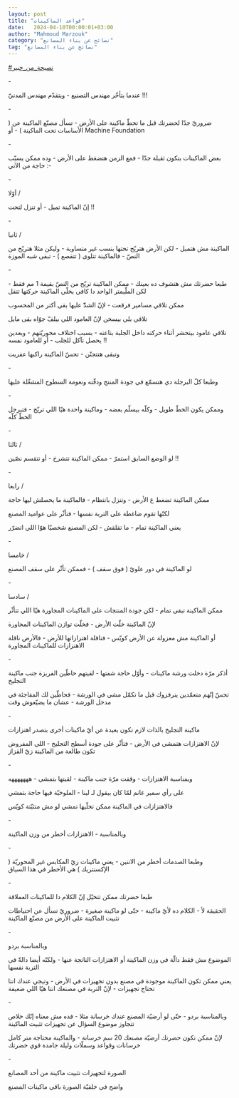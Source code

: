 ```yaml
---
layout: post
title: "قواعد الماكينات"
date:   2024-04-10T00:00:01+03:00
author: "Mahmoud Marzouk"
category: "نصائح عن بناء المصانع"
tag: "نصائح عن بناء المصانع"
---
```



[<u>\#نصيحة\_من\_خبير</u>](https://www.facebook.com/hashtag/%D9%86%D8%B5%D9%8A%D8%AD%D8%A9_%D9%85%D9%86_%D8%AE%D8%A8%D9%8A%D8%B1?__eep__=6&__cft__%5b0%5d=AZXNcrL1Eh2Y4ECH4HtwcGMXTczAsLQs9kFDR-lIl02snd3_hPNb5dogPzXyzRcLZw-F8z8MXUfWuZNdtkjyIisWZnhyJiEUWS1XWvYiJ3QlaLTHSdZD0aPxFArG7aHRBWWuiT-K4-tghQNRgrBI-LSQmLvVAwGr3UMeCkTisDO_jGU3D04FzV_vlooFOCiQg0k&__tn__=*NK-R)

\-

عندما يتأخّر مهندس التصنيع - ويتقدّم مهندس المدنيّ
!!!

\-

ضروريّ جدّا لحضرتك قبل ما تحطّ ماكينة على الأرض - تسأل مصنّع
الماكينة عن ( الأساسات تحت الماكينة ) - أو Machine Foundation

\-

بعض الماكينات بتكون ثقيلة جدّا - فمع الزمن هتضغط على
الأرض - وده ممكن يسبّب حاجة من الآتي :-

\-

أوّلا /

إنّ الماكينة تميل - أو تنزل لتحت !!

\-

ثانيا /

الماكينة مش هتميل - لكن الأرض هتريّح تحتها بنسب غير
متساوية - وليكن مثلا هتريّح من النصّ - فالماكينة تتلوى ( تتقصع ) - تبقى
شبه الموزة

\-

طبعا حضرتك مش هتشوف ده بعينك - ممكن الماكينة تريّح من
النصّ بقيمة 1 مم فقط - لكن الملّيمتر الواحد دا كافي يخلّي الماكينة حركتها
تتقل

ممكن تلاقي مسامير فرقعت - لإنّ الشدّّ عليها بقى أكتر من
المحسوب

تلاقي بلي بيسخن لإنّ العامود اللي بيلفّ جوّاه بقى
مايل

تلاقي عامود بيتحشر أثناء حركته داخل الجلبة بتاعته - بسبب
اختلاف محوريّتهم - وبعدين يحصل تآكل للجلب - أو للعامود نفسه !!

وتبقى هتتجنّن - تحسّ الماكينة راكبها عفريت

\-

وطبعا كلّ البرجلة دي هتسمّع في جودة المنتج ودقّته ونعومة
السطوح المشغّلة عليها

\-

وممكن يكون الخطّ طويل - وكلّه بيسلّم بعضه - وماكينة واحدة
هيّا اللي تريّح - فتبرجل الخطّ كلّه

\-

ثالثا /

لو الوضع السابق استمرّ - ممكن الماكينة تتشرخ - أو تتقسم
نصّين !!

\-

رابعا /

ممكن الماكينة تضغط ع الأرض - وتنزل بانتظام - فالماكينة
ما يحصلش ليها حاجة

لكنّها تقوم ضاغطة على التربة نفسها - فتأثّر على عواميد
المصنع

يعني الماكينة تمام - ما تقلقش - لكن المصنع شخصيّا هوّا
اللي اتضرّر

\-

خامسا /

لو الماكينة في دور علويّ ( فوق سقف ) - فممكن تأثّر على سقف
المصنع

\-

سادسا /

ممكن الماكينة تبقى تمام - لكن جودة المنتجات على
الماكينات المجاورة هيّا اللي تتأثّر

لإنّ الماكينة خلّت الأرض - فخلّت توازن الماكينات
المجاورة

أو الماكينة مش معزولة عن الأرض كويّس - فناقلة اهتزازاتها
للأرض - فالأرض ناقلة الاهتزازات للماكينات المجاورة

\-

أذكر مرّة دخلت ورشة ماكينات - وأوّل حاجة شفتها - لقيتهم
حاطّين الفريزة جنب ماكينة التجليخ

تحسّ إنّهم متعمّدين ينرفزوك قبل ما تكمّل مشي في الورشة -
فحاطّين لك المفاجئة في مدخل الورشة - عشان ما يضيّعوش وقت

\-

ماكينة التجليخ بالذات لازم تكون بعيدة عن أيّ ماكينات أخرى
بتصدر اهتزازات

لإنّ الاهتزازات هتمشي في الأرض - فتأثّر على جودة أسطح
التجليخ - اللي المفروض تكون طالعة من الماكينة زيّ القزاز

\-

وبمناسبة الاهتزازات - وقفت مرّة جنب ماكينة - لقيتها
بتمشي - هههههههه

على رأي سمير غانم لمّا كان بيقول لـ لينا - الملوخيّة فيها
حاجة بتمشي

فالاهتزازات في الماكينة ممكن تخلّيها تمشي لو مش متثبّتة
كويّس

\-

وبالمناسبة - الاهتزازات أخطر من وزن الماكينة

\-

وطبعا الصدمات أخطر من الاتنين - يعني ماكينات زيّ المكابس
غير المحوريّة ( الإكسنتريك ) هي الأخطر في هذا السياق

\-

طبعا حضرتك ممكن تتخيّل إنّ الكلام دا للماكينات
العملاقة

الحقيقة لأ - الكلام ده لأيّ ماكينة - حتّى لو ماكينة
صغيرة - ضروريّ تسأل عن احتياطات تثبيت الماكينة على الأرض من مصنّع
الماكينة

\-

وبالمناسبة بردو

الموضوع مش فقط دالّة في وزن الماكينة أو الاهتزازات
الناتجة عنها - ولكنّه أيضا دالةّ في التربة نفسها

يعني ممكن تكون الماكينة موجودة في مصنع بدون تجهيزات في
الأرض - وتيجي عندك انتا تحتاج تجهيزات - لإنّ التربة في مصنعك انتا هيّا
اللي ضعيفة

\-

وبالمناسبة بردو - حتّى لو أرضيّة المصنع عندك خرسانة مثلا -
فده مش معناه إنّك خلاص تتجاوز موضوع السؤال عن تجهيزات تثبيت
الماكينة

لإنّ ممكن تكون حضرتك أرضيّة مصنعك 20 سم خرسانة - والماكينة
محتاجة متر كامل خرسانات وقواعد وسملّات وليلة جامدة قوي حضرتك

\-

الصورة لتجهيزات تثبيت ماكينة من أحد المصانع

واضح في خلفيّة الصورة باقي ماكينات المصنع
